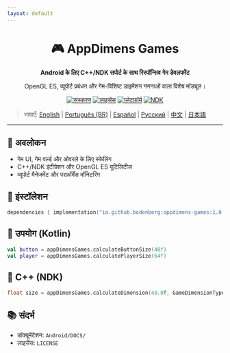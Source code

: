 ```yaml
---
layout: default
---
```


<div align="center">
    <h1>🎮 AppDimens Games</h1>
    <p><strong>Android के लिए C++/NDK सपोर्ट के साथ रिस्पॉन्सिव गेम डेवलपमेंट</strong></p>
    <p>OpenGL ES, व्यूपोर्ट प्रबंधन और गेम-विशिष्ट डाइमेंशन गणनाओं वाला विशेष मॉड्यूल।</p>

[![संस्करण](https://img.shields.io/badge/version-1.0.8-blue.svg)](https://github.com/bodenberg/appdimens/releases)
[![लाइसेंस](https://img.shields.io/badge/license-Apache%202.0-green.svg)](../../../LICENSE)
[![प्लेटफ़ॉर्म](https://img.shields.io/badge/platform-Android%2023+-orange.svg)](https://developer.android.com/)
[![NDK](https://img.shields.io/badge/NDK-r21+-green.svg)](https://developer.android.com/ndk)
</div>

> भाषाएँ: [English](../../../../Android/appdimens_games/README.md) | [Português (BR)](../../pt-BR/Android/appdimens_games/README.md) | [Español](../../es/Android/appdimens_games/README.md) | [Русский](../../ru/Android/appdimens_games/README.md) | [中文](../../zh/Android/appdimens_games/README.md) | [日本語](../../ja/Android/appdimens_games/README.md)

---

## 🎯 अवलोकन
- गेम UI, गेम वर्ल्ड और ओवरले के लिए स्केलिंग
- C++/NDK इंटीग्रेशन और OpenGL ES यूटिलिटीज़
- व्यूपोर्ट मैनेजमेंट और परफ़ॉर्मेंस मॉनिटरिंग

## 🚀 इंस्टॉलेशन
```kotlin
dependencies { implementation("io.github.bodenberg:appdimens-games:1.0.8") }
```

## 🎨 उपयोग (Kotlin)
```kotlin
val button = appDimensGames.calculateButtonSize(48f)
val player = appDimensGames.calculatePlayerSize(64f)
```

## 🧩 C++ (NDK)
```cpp
float size = appDimensGames.calculateDimension(48.0f, GameDimensionType::FIXED);
```

## 📚 संदर्भ
- डॉक्यूमेंटेशन: `Android/DOCS/`
- लाइसेंस: `LICENSE`
